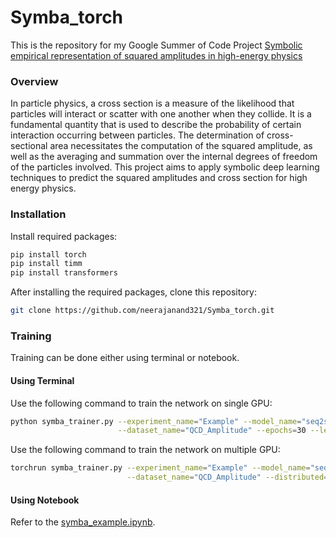 # Symba_torch

This is the repository for my Google Summer of Code Project [Symbolic empirical representation of squared amplitudes in high-energy physics](https://summerofcode.withgoogle.com/programs/2023/projects/DLza6brS) 

### Overview
In particle physics, a cross section is a measure of the likelihood that particles will interact or scatter with one another when they collide. It is a fundamental quantity that is used to describe the probability of certain interaction occurring between particles. The determination of cross-sectional area necessitates the computation of the squared amplitude, as well as the averaging and summation over the internal degrees of freedom of the particles involved. This project aims to apply symbolic deep learning techniques to predict the squared amplitudes and cross section for high energy physics.

### Installation 
Install required packages:
```python
pip install torch
pip install timm
pip install transformers
```
After installing the required packages, clone this repository:
```bash
git clone https://github.com/neerajanand321/Symba_torch.git
```
### Training 
Training can be done either using terminal or notebook.
#### Using Terminal
Use the following command to train the network on single GPU:
```bash
python symba_trainer.py --experiment_name="Example" --model_name="seq2seq_transformer" \
                        --dataset_name="QCD_Amplitude" --epochs=30 --learning_rate=0.0001 
```
Use the following command to train the network on multiple GPU:
```bash
torchrun symba_trainer.py --experiment_name="Example" --model_name="seq2seq_transformer" \
                          --dataset_name="QCD_Amplitude" --distributed=True --epochs=30 --learning_rate=0.0001 
```
#### Using Notebook
Refer to the [symba_example.ipynb](https://github.com/neerajanand321/Symba_torch/blob/main/symba_example.ipynb).
